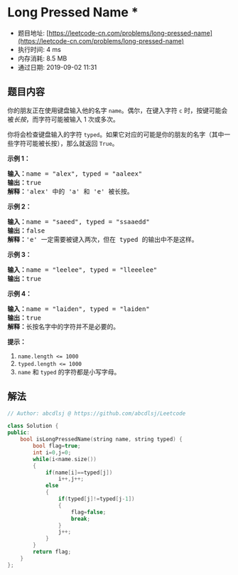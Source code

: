 # Long Pressed Name *
- 题目地址: [https://leetcode-cn.com/problems/long-pressed-name](https://leetcode-cn.com/problems/long-pressed-name)
- 执行时间: 4 ms 
- 内存消耗: 8.5 MB
- 通过日期: 2019-09-02 11:31

## 题目内容
<p>你的朋友正在使用键盘输入他的名字 <code>name</code>。偶尔，在键入字符 <code>c</code> 时，按键可能会被<em>长按</em>，而字符可能被输入 1 次或多次。</p>

<p>你将会检查键盘输入的字符 <code>typed</code>。如果它对应的可能是你的朋友的名字（其中一些字符可能被长按），那么就返回 <code>True</code>。</p>



<p><strong>示例 1：</strong></p>

<pre><strong>输入：</strong>name = "alex", typed = "aaleex"
<strong>输出：</strong>true
<strong>解释：</strong>'alex' 中的 'a' 和 'e' 被长按。
</pre>

<p><strong>示例 2：</strong></p>

<pre><strong>输入：</strong>name = "saeed", typed = "ssaaedd"
<strong>输出：</strong>false
<strong>解释：</strong>'e' 一定需要被键入两次，但在 typed 的输出中不是这样。
</pre>

<p><strong>示例 3：</strong></p>

<pre><strong>输入：</strong>name = "leelee", typed = "lleeelee"
<strong>输出：</strong>true
</pre>

<p><strong>示例 4：</strong></p>

<pre><strong>输入：</strong>name = "laiden", typed = "laiden"
<strong>输出：</strong>true
<strong>解释：</strong>长按名字中的字符并不是必要的。
</pre>



<p><strong>提示：</strong></p>

<ol>
	<li><code>name.length <= 1000</code></li>
	<li><code>typed.length <= 1000</code></li>
	<li><code>name</code> 和 <code>typed</code> 的字符都是小写字母。</li>
</ol>






## 解法
```cpp
// Author: abcdlsj @ https://github.com/abcdlsj/Leetcode

class Solution {
public:
    bool isLongPressedName(string name, string typed) {
        bool flag=true;
        int i=0,j=0;
        while(i<name.size())
        {
            if(name[i]==typed[j])
                i++,j++;
            else
            {
                if(typed[j]!=typed[j-1])
                {
                    flag=false;
                    break;
                }
                j++;
            }
        }
        return flag;
    }
};

```